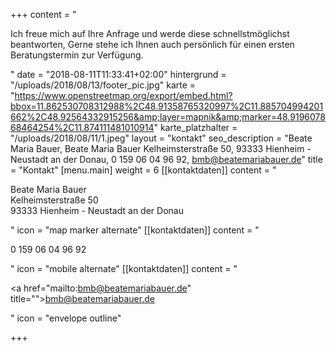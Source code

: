 +++
content = "<p>Ich freue mich auf Ihre Anfrage und werde diese schnellstmöglichst beantworten, Gerne stehe ich Ihnen auch persönlich für einen ersten Beratungstermin zur Verfügung.</p>"
date = "2018-08-11T11:33:41+02:00"
hintergrund = "/uploads/2018/08/13/footer_pic.jpg"
karte = "https://www.openstreetmap.org/export/embed.html?bbox=11.862530708312988%2C48.91358765320997%2C11.885704994201662%2C48.92564332915256&amp;layer=mapnik&amp;marker=48.919607868464254%2C11.874111481010914"
karte_platzhalter = "/uploads/2018/08/11/1.jpeg"
layout = "kontakt"
seo_description = "Beate Maria Bauer, Beate Maria Bauer  Kelheimsterstraße 50, 93333 Hienheim - Neustadt an der Donau, 0 159 06 04 96 92, bmb@beatemariabauer.de"
title = "Kontakt"
[menu.main]
weight = 6
[[kontaktdaten]]
content = "<p></p><p>Beate Maria Bauer<br>Kelheimsterstraße 50<br>93333 Hienheim - Neustadt an der Donau</p>"
icon = "map marker alternate"
[[kontaktdaten]]
content = "<p>0 159 06 04 96 92</p>"
icon = "mobile alternate"
[[kontaktdaten]]
content = "<p><a href=\"mailto:bmb@beatemariabauer.de\" title=\"\">bmb@beatemariabauer.de</a></p>"
icon = "envelope outline"

+++
